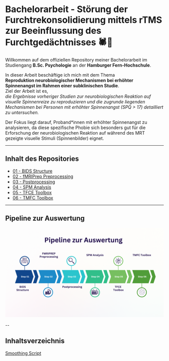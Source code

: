 # Bachelorarbeit - Störung der Furchtrekonsolidierung mittels rTMS zur Beeinflussung des Furchtgedächtnisses 🕷️🧲

Willkommen auf dem offiziellen Repository meiner Bachelorarbeit im Studiengang **B.Sc. Psychologie** an der **Hamburger Fern-Hochschule**.

In dieser Arbeit beschäftige ich mich mit dem Thema  
**Reproduktion neurobiologischer Mechanismen bei erhöhter Spinnenangst im Rahmen einer subklinischen Studie**.  
Ziel der Arbeit ist es,  
*die Ergebnisse vorheriger Studien zur neurobiologischen Reaktion auf visuelle Spinnenreize zu reproduzieren und die zugrunde liegenden Mechanismen bei Personen mit erhöhter Spinnenangst (SPQ > 17) detailliert zu untersuchen.*  

Der Fokus liegt darauf, Proband*innen mit erhöhter Spinnenangst zu analysieren, da diese spezifische Phobie sich besonders gut für die Erforschung der neurobiologischen Reaktion auf während des MRT gezeigte visuelle Stimuli (Spinnenbilder) eignet.


---

## Inhalt des Repositories


- [01 - BIDS Structure](./01%20-%20BIDS%20Structure)
- [02 - fMRIPrep Preprocessing](./02%20-%20fMRIPrep%20Preprocessing)
- [03 - Postprocessing](./03%20-%20Postprocessing)
- [04 - SPM Analysis](./04%20-%20SPM%20Analysis)
- [05 - TFCE Toolbox](./05%20-%20TFCE%20Toolbox)
- [06 - TMFC Toolbox](./06%20-%20TMFC%20Toolbox)


---

## Pipeline zur Auswertung 

![Infografik Pipeline](images/Infografik%20Pipeline.png)


--


## Inhaltsverzeichnis

[Smoothing Script](03%20-%20Postprocessing/smoothing_scriptneu.m)






